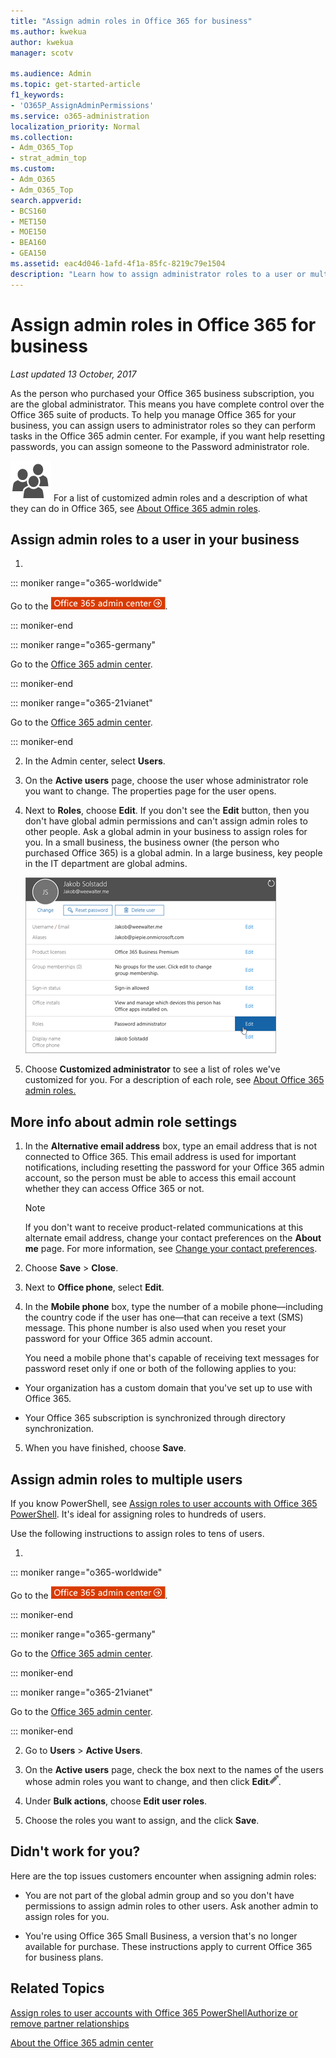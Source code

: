 ```yaml
---
title: "Assign admin roles in Office 365 for business"
ms.author: kwekua
author: kwekua
manager: scotv

ms.audience: Admin
ms.topic: get-started-article
f1_keywords:
- 'O365P_AssignAdminPermissions'
ms.service: o365-administration
localization_priority: Normal
ms.collection:
- Adm_O365_Top
- strat_admin_top
ms.custom:
- Adm_O365
- Adm_O365_Top
search.appverid:
- BCS160
- MET150
- MOE150
- BEA160
- GEA150
ms.assetid: eac4d046-1afd-4f1a-85fc-8219c79e1504
description: "Learn how to assign administrator roles to a user or multiple users in your business so that they can perform specific tasks in the Office 365 admin center."
---
```


# Assign admin roles in Office 365 for business

 *Last updated 13 October, 2017* 
  
As the person who purchased your Office 365 business subscription, you are the global administrator. This means you have complete control over the Office 365 suite of products. To help you manage Office 365 for your business, you can assign users to administrator roles so they can perform tasks in the Office 365 admin center. For example, if you want help resetting passwords, you can assign someone to the Password administrator role.
  
![Users](../media/a022e5e8-0b11-47b6-bac8-7527c4f6a202.png) For a list of customized admin roles and a description of what they can do in Office 365, see [About Office 365 admin roles](about-admin-roles.md).
  
## Assign admin roles to a user in your business

1. 
::: moniker range="o365-worldwide"

Go to the [![Click here to go to the Office 365 admin center.](../media/e00ba917-c3fb-4173-b344-43eb5c7eeb15.png)](https://portal.office.com/adminportal/home).

::: moniker-end

::: moniker range="o365-germany"

Go to the [Office 365 admin center](https://portal.office.de/adminportal/home).

::: moniker-end

::: moniker range="o365-21vianet"

Go to the [Office 365 admin center](https://login.partner.microsoftonline.cn).

::: moniker-end

2. In the Admin center, select **Users**.
    
3. On the **Active users** page, choose the user whose administrator role you want to change. The properties page for the user opens. 
    
4. Next to **Roles**, choose **Edit**. If you don't see the **Edit** button, then you don't have global admin permissions and can't assign admin roles to other people. Ask a global admin in your business to assign roles for you. In a small business, the business owner (the person who purchased Office 365) is a global admin. In a large business, key people in the IT department are global admins. 
    
    ![Choose the Edit button next to Roles.](../media/f6256997-9ac2-4b78-95fa-564c6b715f3b.png)
  
5. Choose **Customized administrator** to see a list of roles we've customized for you. For a description of each role, see [About Office 365 admin roles.](about-admin-roles.md)
    
## More info about admin role settings

1. In the **Alternative email address** box, type an email address that is not connected to Office 365. This email address is used for important notifications, including resetting the password for your Office 365 admin account, so the person must be able to access this email account whether they can access Office 365 or not. 
    
    > [!NOTE]
    > If you don't want to receive product-related communications at this alternate email address, change your contact preferences on the **About me** page. For more information, see [Change your contact preferences](../manage/change-contact-preferences.md). 
  
2. Choose **Save** \> **Close**.
    
3. Next to **Office phone**, select **Edit**.
    
4. In the **Mobile phone** box, type the number of a mobile phone—including the country code if the user has one—that can receive a text (SMS) message. This phone number is also used when you reset your password for your Office 365 admin account. 
    
    You need a mobile phone that's capable of receiving text messages for password reset only if one or both of the following applies to you:
    
  - Your organization has a custom domain that you've set up to use with Office 365.
    
  - Your Office 365 subscription is synchronized through directory synchronization.
    
5. When you have finished, choose **Save**.
    
## Assign admin roles to multiple users
<a name="__toc324333274"> </a>

If you know PowerShell, see [Assign roles to user accounts with Office 365 PowerShell](https://go.microsoft.com/fwlink/?linkid=854257). It's ideal for assigning roles to hundreds of users.
  
Use the following instructions to assign roles to tens of users.
  
1. 
::: moniker range="o365-worldwide"

Go to the [![Click here to go to the Office 365 admin center.](../media/e00ba917-c3fb-4173-b344-43eb5c7eeb15.png)](https://portal.office.com/adminportal/home).

::: moniker-end

::: moniker range="o365-germany"

Go to the [Office 365 admin center](https://portal.office.de/adminportal/home).

::: moniker-end

::: moniker range="o365-21vianet"

Go to the [Office 365 admin center](https://login.partner.microsoftonline.cn).

::: moniker-end

2. Go to **Users** \> **Active Users**.
    
3. On the **Active users** page, check the box next to the names of the users whose admin roles you want to change, and then click **Edit**![Edit](../media/2f8948c1-e4f3-4022-b9cd-37fed066056e.png).
    
4. Under **Bulk actions**, choose **Edit user roles**.
    
5. Choose the roles you want to assign, and the click **Save**.
    
## Didn't work for you?
<a name="__toc324333274"> </a>

Here are the top issues customers encounter when assigning admin roles:
  
- You are not part of the global admin group and so you don't have permissions to assign admin roles to other users. Ask another admin to assign roles for you.
    
- You're using Office 365 Small Business, a version that's no longer available for purchase. These instructions apply to current Office 365 for business plans.
    
## Related Topics
<a name="__toc324333274"> </a>

[Assign roles to user accounts with Office 365 PowerShell](https://technet.microsoft.com/en-us/library/mt736914.aspx )[Authorize or remove partner relationships](https://support.office.com/article/201ccb3b-6011-4bf1-a6b2-84e7cc1ee2d0.aspx)
  
[About the Office 365 admin center](../admin-overview/about-the-admin-center.md)
  

